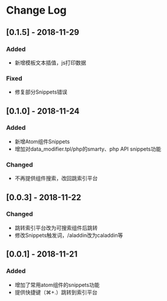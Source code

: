# Change Log

## [0.1.5] - 2018-11-29

### Added
- 新增模板文本插值，js打印数据

### Fixed
- 修复部分Snippets错误

## [0.1.0] - 2018-11-24

### Added
- 新增Atom组件Snippets
- 增加对data_modifier.tpl/php的smarty、php API snippets功能

### Changed
- 不再提供组件搜索，改回跳索引平台


## [0.0.3] - 2018-11-22

### Changed
- 跳转索引平台改为可搜索组件后跳转
- 修改Snippets触发词，/aladdin改为caladdin等


## [0.0.1] - 2018-11-21

### Added
- 增加了常用atom组件的snippets功能
- 提供快捷键（⌘+.）跳转到索引平台